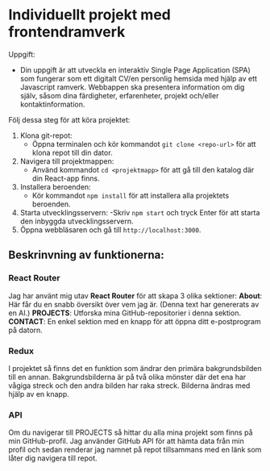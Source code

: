 # Individuellt projekt med frontendramverk

Uppgift: 
- Din uppgift är att utveckla en interaktiv Single Page Application (SPA) som fungerar som ett digitalt CV/en personlig hemsida med hjälp av ett Javascript ramverk. Webbappen ska presentera information om dig själv, såsom dina färdigheter, erfarenheter, projekt och/eller kontaktinformation.


Följ dessa steg för att köra projektet:
1. Klona git-repot:
   - Öppna terminalen och kör kommandot `git clone <repo-url>` för att klona repot till din dator.
2. Navigera till projektmappen:
   - Använd kommandot `cd <projektmapp>` för att gå till den katalog där din React-app finns.
3. Installera beroenden:
   - Kör kommandot `npm install` för att installera alla projektets beroenden.
4. Starta utvecklingsservern:
   -Skriv `npm start` och tryck Enter för att starta den inbyggda utvecklingsservern.
5. Öppna webbläsaren och gå till `http://localhost:3000`.

## Beskrinvning av funktionerna:

### React Router
Jag har använt mig utav **React Router** för att skapa 3 olika sektioner:
**About**: Här får du en snabb översikt över vem jag är. (Denna text har genererats av en AI.)
**PROJECTS**:  Utforska mina GitHub-repositorier i denna sektion.
**CONTACT**: En enkel sektion med en knapp för att öppna ditt e-postprogram på datorn.

### Redux
I projektet så finns det en funktion som ändrar den primära bakgrundsbilden till en annan. 
Bakgrundsbilderna är på två olika mönster där det ena har vågiga streck och den andra bilden har raka streck.
Bilderna ändras med hjälp av en knapp.

### API
Om du navigerar till PROJECTS så hittar du alla mina projekt som finns på min GitHub-profil. 
Jag använder GitHub API för att hämta data från min profil och sedan renderar jag namnet på repot tillsammans med en länk som låter dig navigera till repot.

